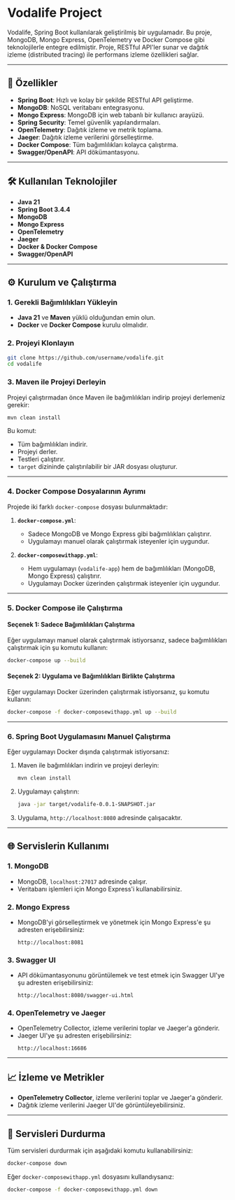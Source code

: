 # Vodalife Project

Vodalife, Spring Boot kullanılarak geliştirilmiş bir uygulamadır. Bu proje, MongoDB, Mongo Express, OpenTelemetry ve Docker Compose gibi teknolojilerle entegre edilmiştir. Proje, RESTful API'ler sunar ve dağıtık izleme (distributed tracing) ile performans izleme özellikleri sağlar.

---

## 🚀 Özellikler
- **Spring Boot**: Hızlı ve kolay bir şekilde RESTful API geliştirme.
- **MongoDB**: NoSQL veritabanı entegrasyonu.
- **Mongo Express**: MongoDB için web tabanlı bir kullanıcı arayüzü.
- **Spring Security**: Temel güvenlik yapılandırmaları.
- **OpenTelemetry**: Dağıtık izleme ve metrik toplama.
- **Jaeger**: Dağıtık izleme verilerini görselleştirme.
- **Docker Compose**: Tüm bağımlılıkları kolayca çalıştırma.
- **Swagger/OpenAPI**: API dökümantasyonu.

---

## 🛠️ Kullanılan Teknolojiler
- **Java 21**
- **Spring Boot 3.4.4**
- **MongoDB**
- **Mongo Express**
- **OpenTelemetry**
- **Jaeger**
- **Docker & Docker Compose**
- **Swagger/OpenAPI**

---

## ⚙️ Kurulum ve Çalıştırma

### 1. Gerekli Bağımlılıkları Yükleyin
- **Java 21** ve **Maven** yüklü olduğundan emin olun.
- **Docker** ve **Docker Compose** kurulu olmalıdır.

### 2. Projeyi Klonlayın
```bash
git clone https://github.com/username/vodalife.git
cd vodalife
```

### 3. Maven ile Projeyi Derleyin
Projeyi çalıştırmadan önce Maven ile bağımlılıkları indirip projeyi derlemeniz gerekir:
```bash
mvn clean install
```
Bu komut:
- Tüm bağımlılıkları indirir.
- Projeyi derler.
- Testleri çalıştırır.
- `target` dizininde çalıştırılabilir bir JAR dosyası oluşturur.

---

### 4. Docker Compose Dosyalarının Ayrımı
Projede iki farklı `docker-compose` dosyası bulunmaktadır:

1. **`docker-compose.yml`**:
   - Sadece MongoDB ve Mongo Express gibi bağımlılıkları çalıştırır.
   - Uygulamayı manuel olarak çalıştırmak isteyenler için uygundur.

2. **`docker-composewithapp.yml`**:
   - Hem uygulamayı (`vodalife-app`) hem de bağımlılıkları (MongoDB, Mongo Express) çalıştırır.
   - Uygulamayı Docker üzerinden çalıştırmak isteyenler için uygundur.

---

### 5. Docker Compose ile Çalıştırma

#### **Seçenek 1: Sadece Bağımlılıkları Çalıştırma**
Eğer uygulamayı manuel olarak çalıştırmak istiyorsanız, sadece bağımlılıkları çalıştırmak için şu komutu kullanın:
```bash
docker-compose up --build
```

#### **Seçenek 2: Uygulama ve Bağımlılıkları Birlikte Çalıştırma**
Eğer uygulamayı Docker üzerinden çalıştırmak istiyorsanız, şu komutu kullanın:
```bash
docker-compose -f docker-composewithapp.yml up --build
```

---

### 6. Spring Boot Uygulamasını Manuel Çalıştırma
Eğer uygulamayı Docker dışında çalıştırmak istiyorsanız:
1. Maven ile bağımlılıkları indirin ve projeyi derleyin:
   ```bash
   mvn clean install
   ```
2. Uygulamayı çalıştırın:
   ```bash
   java -jar target/vodalife-0.0.1-SNAPSHOT.jar
   ```
3. Uygulama, `http://localhost:8080` adresinde çalışacaktır.

---

## 🌐 Servislerin Kullanımı

### 1. **MongoDB**
- MongoDB, `localhost:27017` adresinde çalışır.
- Veritabanı işlemleri için Mongo Express'i kullanabilirsiniz.

### 2. **Mongo Express**
- MongoDB'yi görselleştirmek ve yönetmek için Mongo Express'e şu adresten erişebilirsiniz:
  ```
  http://localhost:8081
  ```

### 3. **Swagger UI**
- API dökümantasyonunu görüntülemek ve test etmek için Swagger UI'ye şu adresten erişebilirsiniz:
  ```
  http://localhost:8080/swagger-ui.html
  ```

### 4. **OpenTelemetry ve Jaeger**
- OpenTelemetry Collector, izleme verilerini toplar ve Jaeger'a gönderir.
- Jaeger UI'ye şu adresten erişebilirsiniz:
  ```
  http://localhost:16686
  ```

---

## 📈 İzleme ve Metrikler
- **OpenTelemetry Collector**, izleme verilerini toplar ve Jaeger'a gönderir.
- Dağıtık izleme verilerini Jaeger UI'de görüntüleyebilirsiniz.

---

## 🧹 Servisleri Durdurma
Tüm servisleri durdurmak için aşağıdaki komutu kullanabilirsiniz:
```bash
docker-compose down
```
Eğer `docker-composewithapp.yml` dosyasını kullandıysanız:
```bash
docker-compose -f docker-composewithapp.yml down
```